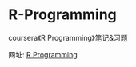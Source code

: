 # R-Programming

coursera《R Programming》笔记&习题

网址: [R Programming](https://www.coursera.org/learn/r-programming/)

